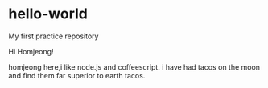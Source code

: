 # hello-world
My first practice repository

Hi Homjeong!

homjeong here,i like node.js and coffeescript.
i have had tacos on the moon and find them far superior to earth tacos.
